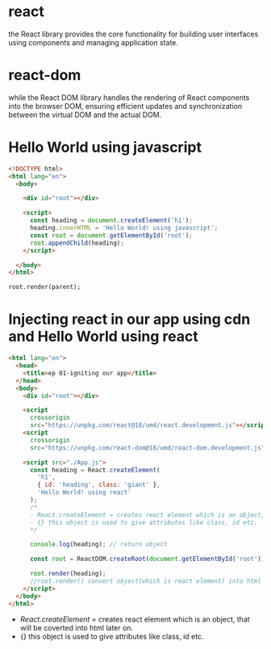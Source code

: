 # react

the React library provides the core functionality for building user interfaces using components and managing application state.

# react-dom

while the React DOM library handles the rendering of React components into the browser DOM, ensuring efficient updates and synchronization between the virtual DOM and the actual DOM.

# Hello World using javascript

```HTML
<!DOCTYPE html>
<html lang="en">
  <body>

    <div id="root"></div>

    <script>
      const heading = document.createElement('h1');
      heading.innerHTML = 'Hello World! using javascript';
      const root = document.getElementById('root');
      root.appendChild(heading);
    </script>

  </body>
</html>

root.render(parent);
```

# Injecting react in our app using cdn and Hello World using react

```HTML
<html lang="en">
  <head>
    <title>ep 01-igniting our app</title>
  </head>
  <body>
    <div id="root"></div>

    <script
      crossorigin
      src="https://unpkg.com/react@18/umd/react.development.js"></script>
    <script
      crossorigin
      src="https://unpkg.com/react-dom@18/umd/react-dom.development.js"></script>

    <script src="./App.js">
      const heading = React.createElement(
        'h1',
        { id: 'heading', class: 'giant' },
        'Hello World! using react'
      );
      /*
      - React.createElement = creates react element which is an object, that will be coverted into html later on.
      - {} this object is used to give attributes like class, id etc.
      */

      console.log(heading); // return object

      const root = ReactDOM.createRoot(document.getElementById('root'));

      root.render(heading);
      //root.render() convert object(which is react element) into html element and puts it into dom
    </script>
  </body>
</html>
```

- _React.createElement_ = creates react element which is an object, that will be coverted into html later on.
- {} this object is used to give attributes like class, id etc.
